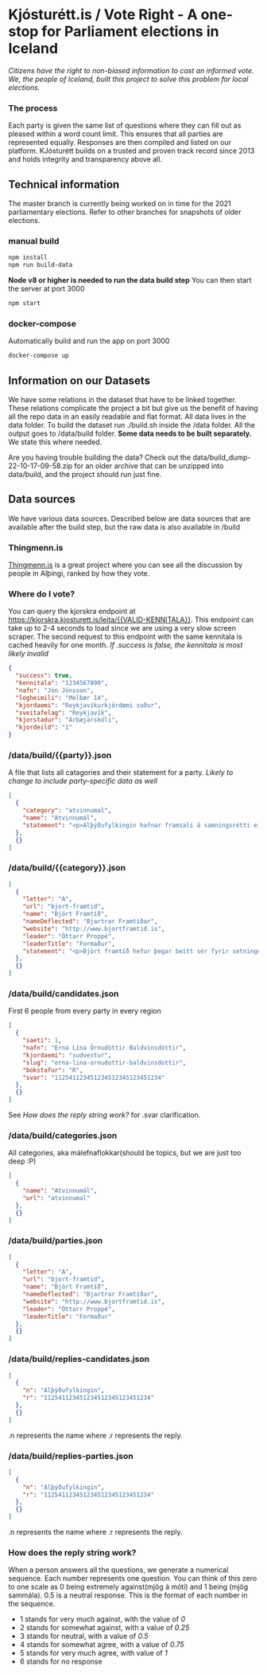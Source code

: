 # Kjósturétt.is / Vote Right - A one-stop for Parliament elections in Iceland

_Citizens have the right to non-biased information to cast an informed vote. We, the people of Iceland, built this project to solve this problem for local elections._

### The process

Each party is given the same list of questions where they can fill out as pleased within a word count limit. This ensures that all parties are represented equally. Responses are then compiled and listed on our platform. KJósturétt builds on a trusted and proven track record since 2013 and holds integrity and transparency above all.

## Technical information

The master branch is currently being worked on in time for the 2021 parliamentary elections. Refer to other branches for snapshots of older elections.

### manual build

```bash
npm install
npm run build-data
```

**Node v8 or higher is needed to run the data build step**
You can then start the server at port 3000

```bash
npm start
```

### docker-compose

Automatically build and run the app on port 3000

```bash
docker-compose up
```

## Information on our Datasets

We have some relations in the dataset that have to be linked together. These relations complicate the project a bit but give us the benefit of having all the repo data in an easily readable and flat format. All data lives in the data folder. To build the dataset run ./build.sh inside the /data folder. All the output goes to /data/build folder. **Some data needs to be built separately.** We state this where needed.

Are you having trouble building the data? Check out the data/build_dump-22-10-17-09-58.zip for an older archive that can be unzipped into data/build, and the project should run just fine.

## Data sources

We have various data sources. Described below are data sources that are available after the build step, but the raw data is also available in /build

### Thingmenn.is

[Thingmenn.is](http://thingmenn.is) is a great project where you can see all the discussion by people in Alþingi, ranked by how they vote.

### Where do I vote?

You can query the kjorskra endpoint at https://kjorskra.kjosturett.is/leita/{{VALID-KENNITALA}}. This endpoint can take up to 2-4 seconds to load since we are using a very slow screen scraper. The second request to this endpoint with the same kennitala is cached heavily for one month. _If .success is false, the kennitala is most likely invalid_

```json
{
  "success": true,
  "kennitala": "1234567890",
  "nafn": "Jón Jónsson",
  "logheimili": "Melbær 14",
  "kjordaemi": "Reykjavíkurkjördæmi suður",
  "sveitafelag": "Reykjavík",
  "kjorstadur": "Árbæjarskóli",
  "kjordeild": "1"
}
```

### /data/build/{{party}}.json

A file that lists all catagories and their statement for a party. _Likely to change to include party-specific data as well_

```json
[
  {
    "category": "atvinnumal",
    "name": "Atvinnumál",
    "statement": "<p>Alþýðufylkingin hafnar framsali á samningsrétti einstakra verkalýðsfélaga...</p>\n"
  },
  {}
]
```

### /data/build/{{category}}.json

```json
[
  {
    "letter": "A",
    "url": "bjort-framtid",
    "name": "Björt Framtíð",
    "nameDeflected": "Bjartrar Framtíðar",
    "website": "http://www.bjortframtid.is",
    "leader": "Óttarr Proppé",
    "leaderTitle": "Formaður",
    "statement": "<p>Björt framtíð hefur þegar beitt sér fyrir setningu fjárfestingaáætlunar...</p>"
  },
  {}
]
```

### /data/build/candidates.json

First 6 people from every party in every region

```json
[
  {
    "saeti": 1,
    "nafn": "Erna Lína Örnudóttir Baldvinsdóttir",
    "kjordaemi": "sudvestur",
    "slug": "erna-lina-ornudottir-baldvinsdottir",
    "bokstafur": "R",
    "svar": "112541123451234512345123451234"
  },
  {}
]
```

See _How does the reply string work?_ for .svar clarification.

### /data/build/categories.json

All categories, aka málefnaflokkar(should be topics, but we are just too deep :P)

```json
[
  {
    "name": "Atvinnumál",
    "url": "atvinnumal"
  },
  {}
]
```

### /data/build/parties.json

```json
[
  {
    "letter": "A",
    "url": "bjort-framtid",
    "name": "Björt Framtíð",
    "nameDeflected": "Bjartrar Framtíðar",
    "website": "http://www.bjortframtid.is",
    "leader": "Óttarr Proppé",
    "leaderTitle": "Formaður"
  },
  {}
]
```

### /data/build/replies-candidates.json

```json
[
  {
    "n": "Alþýðufylkingin",
    "r": "112541123451234512345123451234"
  },
  {}
]
```

.n represents the name where .r represents the reply.

### /data/build/replies-parties.json

```json
[
  {
    "n": "Alþýðufylkingin",
    "r": "112541123451234512345123451234"
  },
  {}
]
```

.n represents the name where .r represents the reply.

### How does the reply string work?

When a person answers all the questions, we generate a numerical sequence. Each number represents one question. You can think of this zero to one scale as 0 being extremely against(mjög á móti) and 1 being (mjög sammála). 0.5 is a neutral response. This is the format of each number in the sequence.

- 1 stands for very much against, with the value of _0_
- 2 stands for somewhat against, with a value of _0.25_
- 3 stands for neutral, with a value of _0.5_
- 4 stands for somewhat agree, with a value of _0.75_
- 5 stands for very much agree, with value of _1_
- 6 stands for no response
